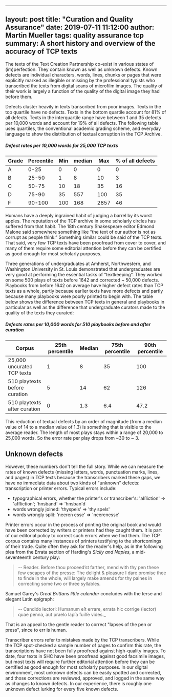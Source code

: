 
---
layout: post
title:  "Curation and Quality Assurance"
date:   2019-07-11 11:12:00
author: Martin Mueller
tags: quality assurance tcp
summary: A short history and overview of the accuracy of TCP texts
---

The texts of the Text Creation Partnership co-exist in various states of (im)perfection. They contain known as well as unknown defects. Known defects are individual characters, words, lines, chunks or pages that were explicitly marked as illegible or missing by the professional typists who transcribed the texts from digital scans of microfilm images. The quality of their work is largely a function of the quality of the digital image they had before them.

Defects cluster heavily in texts transcribed from poor images. Texts in the top quartile have no defects. Texts in the bottom quartile account for 81% of all defects. Texts in the interquartile range have between 1 and 35 defects per 10,000 words and account for 19% of all defects. The following table uses quartiles, the conventional academic grading scheme, and everyday language to show the distribution of textual corruption in the TCP Archive.


##### Defect rates per 10,000 words for 25,000 TCP texts
|Grade|Percentile|Min|median|Max|% of all defects|
|--|--|--|--|--|--|
|A| 0-25|0|0|0|0|
|B|25-50|1|8|10|3|
|C|50-75|10|18|35|16
|D|75-90|35|557|100|35
|F|90-100|100|168|2857|46

Humans have a deeply ingrained habit of judging a barrel by its worst apples. The reputation of the TCP archive in some scholarly circles has suffered from that habit. The 18th century Shakespeare editor Edmond Malone said somewhere something like “the text of our author is not as corrupt as people think.” Something similar could be said of the TCP texts. That said, very few TCP texts have been proofread from cover to cover, and many of them require some editorial attention before they can be certified as good enough for most scholarly purposes.

Three generations of undergraduates at Amherst, Northwestern, and Washington University in St. Louis demonstrated that undergraduates are very good at performing the essential tasks of “textkeeping”. They worked on some 500 plays of texts before 1642 and corrected ~ 50,000 defects. Playbooks from before 1642 on average have higher defect rates than TCP texts as a whole, partly because earlier texts have more defects and partly because many playbooks were poorly printed to begin with. The table below shows the difference between TCP texts in general and playbooks in particular as well as the difference that undergraduate curators made to the quality of the texts they curated:

##### Defects rates per 10,000 words for 510 playbooks before and after curation

|Corpus|25th percentile|Median|75th percentile|90th percentile|
|---|---|---|---|---|
|25,000 uncurated TCP texts|1|8|35|100|
|510 playtexts before curation|5|14|62|126|
|510 playtexts after curation|0|1.3|6.4|47.2

This reduction of textual defects by an order of magnitude (from a median value of 14 to a median value of 1.3) is something that is visible to the average reader. The length of most plays stays within a range of 20,000 to 25,000 words. So the error rate per play drops from ~30 to ~ 3.

## Unknown defects

However, these numbers don't tell the full story. While we can measure the rates of known defects (missing letters, words, punctuation marks, lines, and pages) in TCP texts because the transcribers marked these gaps, we have no immediate data about two kinds of "unknown" defects: transcription or printer errors. Typical errors include:

-   typographical errors, whether the printer's or transcriber's: 'aſſliction' => 'affliction'; 'hnsband' => 'hnsban'd
-   words wrongly joined: 'thyspels' => 'thy spels'
-   words wrongly split: 'neeren esse' => 'neerenesse'

Printer errors occur in the process of printing the original book and would have been corrected by writers or printers had they caught them. It is part of our editorial policy to correct such errors when we find them. The TCP corpus contains many instances of printers testifying to the shortcomings of their trade. Quite often they ask for the reader's help, as in the following plea from the Errata section of Harding's  _Sicily and Naples_, a mid-seventeenth century play:

> -- Reader. Before thou proceed’st farther, mend with thy pen these few escapes of the presse: The delight & pleasure I dare promise thee to finde in the whole, will largely make amends for thy paines in correcting some two or three syllables.

Samuel Garey's  _Great Brittans little calendar_  concludes with the terse and elegant Latin epigraph:

> -- Candido lectori: Humanum eſt errare, errata hic corrige (lector) quae penna, aut praelo lapſa fuiſſe vides._

That is an appeal to the gentle reader to correct "lapses of the pen or press", since to err is human.

Transcriber errors refer to mistakes made by the TCP transcribers. While the TCP spot-checked a sample number of pages to confirm this rate, the transcriptions have not been fully proofread against high-quality images. To date, four texts in SHC have been proofread against good facsimile images, but most texts will require further editorial attention before they can be certified as good enough for most scholarly purposes. In our digital environment, most unknown defects can be easily spotted and corrected, and those corrections are reviewed, approved, and logged in the same way as changes to known defects. In our experience, there is roughly one unknown defect lurking for every five known defects.
